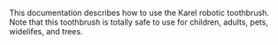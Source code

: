 This documentation describes how to use the Karel robotic
toothbrush.
Note that this toothbrush is totally safe to use for children,
adults, pets, widelifes, and trees.
